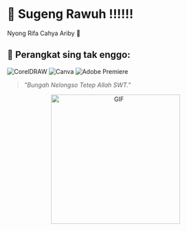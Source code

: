 # 👋 Sugeng Rawuh !!!!!!

Nyong Rifa Cahya Ariby 🌟

## 🔧 Perangkat sing tak enggo:
![CorelDRAW](https://img.shields.io/badge/-CorelDRAW-009E5B?style=flat-square&logo=coreldraw&logoColor=white)
![Canva](https://img.shields.io/badge/-Canva-00C4CC?style=flat-square&logo=canva&logoColor=white)
![Adobe Premiere](https://img.shields.io/badge/-Adobe%20Premiere-FF6A00?style=flat-square&logo=adobe-premiere-pro&logoColor=white)

> *"Bungah Nelongso Tetep Allah SWT."*

<p align="center">
  <img src="https://media.giphy.com/media/3o7abKhOpu0NwenH3O/giphy.gif" alt="GIF" width="300px">
</p>
